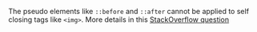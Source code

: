 The pseudo elements like `::before` and `::after` cannot be applied to self closing tags like `<img>`. More details in this [StackOverflow question](https://stackoverflow.com/questions/14585070/css-after-pseudo-element-not-showing-up-on-img)
